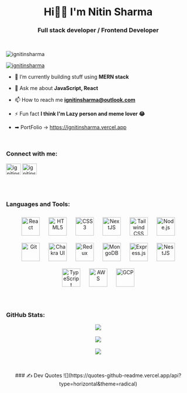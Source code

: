 <h1 align="center">Hi🙋‍♂️ I'm Nitin Sharma</h1>
<h3 align="center">Full stack developer / Frontend Developer</h3>

</br>

<p align="left"> <img src="https://komarev.com/ghpvc/?username=ignitinsharma&label=Profile%20views&color=0e75b6&style=flat" alt="ignitinsharma" /> </p>

<p align="left"> <a href="https://twitter.com/nitinbatman_" target="blank"><img src="https://img.shields.io/twitter/follow/ignitinsharma?logo=twitter&style=for-the-badge" alt="ignitinsharma" /></a> </p>

- 🌱 I’m currently building stuff using **MERN stack**

- 💬 Ask me about **JavaScript, React**

- 📫 How to reach me **ignitinsharma@outlook.com**

- ⚡ Fun fact **I think I'm Lazy person and meme lover 😂**

- ➡ PortFolio -> https://ignitinsharma.vercel.app

</br>
<h3 align="left">Connect with me:</h3>
<p align="left">
<a href="https://twitter.com/nitinbatman_" target="blank"><img align="center" src="https://raw.githubusercontent.com/rahuldkjain/github-profile-readme-generator/master/src/images/icons/Social/twitter.svg" alt="ignitinsharma" height="30" width="40" /></a>
<a href="https://linkedin.com/in/ignitinsharma" target="blank"><img align="center" src="https://raw.githubusercontent.com/rahuldkjain/github-profile-readme-generator/master/src/images/icons/Social/linked-in-alt.svg" alt="ignitinsharma" height="30" width="40" /></a>

</p>
</br>
<br/>  

<h3 align="left">Languages and Tools: </h3>
<div align="center"> 
<a href="https://reactjs.org/" target="_blank"><img style="margin: 10px" src="https://profilinator.rishav.dev/skills-assets/react-original-wordmark.svg" alt="React" height="50" /></a>  
<a href="https://en.wikipedia.org/wiki/HTML5" target="_blank"><img style="margin: 10px" src="https://profilinator.rishav.dev/skills-assets/html5-original-wordmark.svg" alt="HTML5" height="50" /></a>  
<a href="https://www.w3schools.com/css/" target="_blank"><img style="margin: 10px" src="https://profilinator.rishav.dev/skills-assets/css3-original-wordmark.svg" alt="CSS3" height="50" /></a> 
<a href="https://nextjs.org/" target="_blank"><img style="margin: 10px" src="https://profilinator.rishav.dev/skills-assets/nextjs.png" alt="NextJS" height="50" /></a>  
<a href="https://www.tailwindcss.com/" target="_blank"><img style="margin: 10px" src="https://profilinator.rishav.dev/skills-assets/tailwindcss.svg" alt="Tailwind CSS" height="50" /></a>  
<a href="https://nodejs.org/" target="_blank"><img style="margin: 10px" src="https://profilinator.rishav.dev/skills-assets/nodejs-original-wordmark.svg" alt="Node.js" height="50" /></a>   
<a href="https://github.com/" target="_blank"><img style="margin: 10px" src="https://profilinator.rishav.dev/skills-assets/git-scm-icon.svg" alt="Git" height="50" /></a>  
<a href="https://chakra-ui.com/" target="_blank"><img style="margin: 10px" src="https://profilinator.rishav.dev/skills-assets/chakraui.png" alt="Chakra UI" height="50" /></a>  
<a href="https://redux.js.org/" target="_blank"><img style="margin: 10px" src="https://profilinator.rishav.dev/skills-assets/redux-original.svg" alt="Redux" height="50" /></a>  
<a href="https://www.mongodb.com/" target="_blank"><img style="margin: 10px" src="https://profilinator.rishav.dev/skills-assets/mongodb-original-wordmark.svg" alt="MongoDB" height="50" /></a>
<a href="https://expressjs.com/" target="_blank"><img style="margin: 10px" src="https://profilinator.rishav.dev/skills-assets/express-original-wordmark.svg" alt="Express.js" height="50" /></a> 
<a href="https://nestjs.com/" target="_blank"><img style="margin: 10px" src="https://profilinator.rishav.dev/skills-assets/nestjs.svg" alt="NestJS" height="50" /></a>  
<a href="https://www.typescriptlang.org/" target="_blank"><img style="margin: 10px" src="https://profilinator.rishav.dev/skills-assets/typescript-original.svg" alt="TypeScript" height="50" /></a>  
<a href="https://aws.amazon.com/" target="_blank"><img style="margin: 10px" src="https://profilinator.rishav.dev/skills-assets/amazonwebservices-original-wordmark.svg" alt="AWS" height="50" /></a>  
<a href="https://cloud.google.com/" target="_blank"><img style="margin: 10px" src="https://profilinator.rishav.dev/skills-assets/google_cloud-icon.svg" alt="GCP" height="50" /></a>  

</div>
</div>
<br/>  
<br/>  



<h3 align="left">GitHub Stats: </h3>
<div align="center">

![](https://github-readme-stats.vercel.app/api?username=ignitinsharma&theme=dark&hide_border=false&include_all_commits=false&count_private=false)<br/></br>
![](https://github-readme-streak-stats.herokuapp.com/?user=ignitinsharma&theme=dark&hide_border=false)<br/></br>
![](https://github-readme-stats.vercel.app/api/top-langs/?username=ignitinsharma&theme=dark&hide_border=false&include_all_commits=false&count_private=false&layout=compact)


</br>
</br>
### ✍️ Dev Quotes
![](https://quotes-github-readme.vercel.app/api?type=horizontal&theme=radical)
</div>

